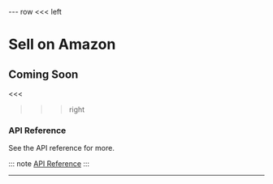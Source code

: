 --- row
<<< left
# Sell on Amazon
## Coming Soon
<<<

>>> right

### API Reference
See the API reference for more.

::: note
[API Reference](api/index.html)
:::

>>>
---
